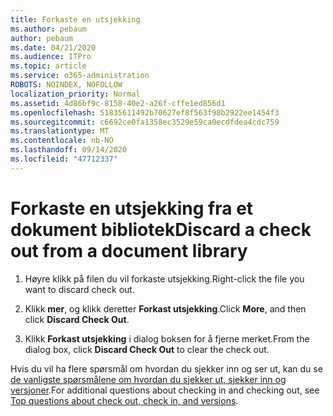 ```yaml
---
title: Forkaste en utsjekking
ms.author: pebaum
author: pebaum
ms.date: 04/21/2020
ms.audience: ITPro
ms.topic: article
ms.service: o365-administration
ROBOTS: NOINDEX, NOFOLLOW
localization_priority: Normal
ms.assetid: 4d86bf9c-8158-40e2-a26f-cffe1ed856d1
ms.openlocfilehash: 51835611492b70627ef8f563f98b2922ee1454f3
ms.sourcegitcommit: c6692ce0fa1358ec3529e59ca0ecdfdea4cdc759
ms.translationtype: MT
ms.contentlocale: nb-NO
ms.lasthandoff: 09/14/2020
ms.locfileid: "47712337"
---
```

# <a name="discard-a-check-out-from-a-document-library"></a><span data-ttu-id="9c725-102">Forkaste en utsjekking fra et dokument bibliotek</span><span class="sxs-lookup"><span data-stu-id="9c725-102">Discard a check out from a document library</span></span>

1. <span data-ttu-id="9c725-103">Høyre klikk på filen du vil forkaste utsjekking.</span><span class="sxs-lookup"><span data-stu-id="9c725-103">Right-click the file you want to discard check out.</span></span>
    
2. <span data-ttu-id="9c725-104">Klikk **mer**, og klikk deretter **Forkast utsjekking**.</span><span class="sxs-lookup"><span data-stu-id="9c725-104">Click **More**, and then click **Discard Check Out**.</span></span> 
    
3. <span data-ttu-id="9c725-105">Klikk **Forkast utsjekking** i dialog boksen for å fjerne merket.</span><span class="sxs-lookup"><span data-stu-id="9c725-105">From the dialog box, click **Discard Check Out** to clear the check out.</span></span> 
    
<span data-ttu-id="9c725-106">Hvis du vil ha flere spørsmål om hvordan du sjekker inn og ser ut, kan du se [de vanligste spørsmålene om hvordan du sjekker ut, sjekker inn og versjoner](https://go.microsoft.com/fwlink/?linkid=2018786).</span><span class="sxs-lookup"><span data-stu-id="9c725-106">For additional questions about checking in and checking out, see [Top questions about check out, check in, and versions](https://go.microsoft.com/fwlink/?linkid=2018786).</span></span>
  

